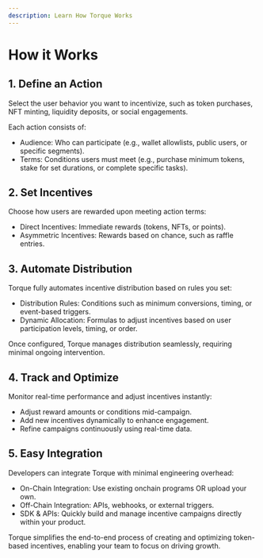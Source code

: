 ```yaml
---
description: Learn How Torque Works
---
```


# How it Works

## 1. Define an Action

Select the user behavior you want to incentivize, such as token purchases, NFT minting, liquidity deposits, or social engagements.

Each action consists of:

* Audience: Who can participate (e.g., wallet allowlists, public users, or specific segments).
* Terms: Conditions users must meet (e.g., purchase minimum tokens, stake for set durations, or complete specific tasks).

## 2. Set Incentives

Choose how users are rewarded upon meeting action terms:

* Direct Incentives: Immediate rewards (tokens, NFTs, or points).
* Asymmetric Incentives: Rewards based on chance, such as raffle entries.

## 3. Automate Distribution

Torque fully automates incentive distribution based on rules you set:

* Distribution Rules: Conditions such as minimum conversions, timing, or event-based triggers.
* Dynamic Allocation: Formulas to adjust incentives based on user participation levels, timing, or order.

Once configured, Torque manages distribution seamlessly, requiring minimal ongoing intervention.

## 4. Track and Optimize

Monitor real-time performance and adjust incentives instantly:

* Adjust reward amounts or conditions mid-campaign.
* Add new incentives dynamically to enhance engagement.
* Refine campaigns continuously using real-time data.

## 5. Easy Integration

Developers can integrate Torque with minimal engineering overhead:

* On-Chain Integration: Use existing onchain programs OR upload your own.
* Off-Chain Integration: APIs, webhooks, or external triggers.
* SDK & APIs: Quickly build and manage incentive campaigns directly within your product.

Torque simplifies the end-to-end process of creating and optimizing token-based incentives, enabling your team to focus on driving growth.
